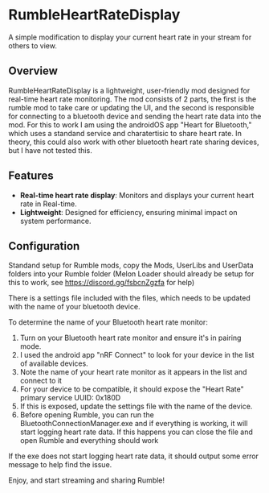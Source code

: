 # RumbleHeartRateDisplay

A simple modification to display your current heart rate in your stream for others to view.

## Overview

RumbleHeartRateDisplay is a lightweight, user-friendly mod designed for real-time heart rate monitoring. The mod consists of 2 parts, the first is the rumble mod to take care or updating the UI, and the second is responsible for connecting to a bluetooth device and sending the heart rate data into the mod. For this to work I am using the androidOS app "Heart for Bluetooth," which uses a standand service and charatertisic to share heart rate. In theory, this could also work with other bluetooth heart rate sharing devices, but I have not tested this.

## Features

- **Real-time heart rate display**: Monitors and displays your current heart rate in Real-time.
- **Lightweight**: Designed for efficiency, ensuring minimal impact on system performance.

## Configuration

Standand setup for Rumble mods, copy the Mods, UserLibs and UserData folders into your Rumble folder (Melon Loader should already be setup for this to work, see https://discord.gg/fsbcnZgzfa for help)

There is a settings file included with the files, which needs to be updated with the name of your bluetooth device. 

To determine the name of your Bluetooth heart rate monitor:

1. Turn on your Bluetooth heart rate monitor and ensure it's in pairing mode.
2. I used the android app "nRF Connect" to look for your device in the list of available devices.
3. Note the name of your heart rate monitor as it appears in the list and connect to it
4. For your device to be compatible, it should expose the "Heart Rate" primary service UUID: 0x180D
5. If this is exposed, update the settings file with the name of the device.
6. Before opening Rumble, you can run the BluetoothConnectionManager.exe and if everything is working, it will start logging heart rate data. If this happens you can close the file and open Rumble and everything should work

If the exe does not start logging heart rate data, it should output some error message to help find the issue.

Enjoy, and start streaming and sharing Rumble!
